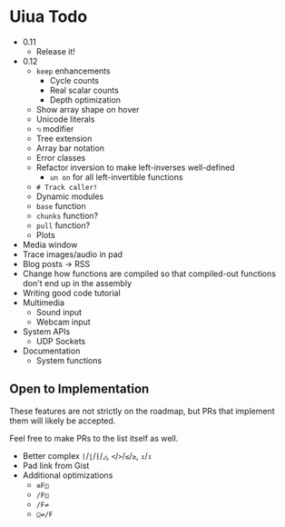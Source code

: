 # Uiua Todo

- 0.11
  - Release it!
- 0.12
  - `keep` enhancements
    - Cycle counts
    - Real scalar counts
    - Depth optimization
  - Show array shape on hover
  - Unicode literals
  - `◹` modifier
  - Tree extension
  - Array bar notation
  - Error classes
  - Refactor inversion to make left-inverses well-defined
    - `un on` for all left-invertible functions
  - `# Track caller!`
  - Dynamic modules
  - `base` function
  - `chunks` function?
  - `pull` function?
  - Plots
- Media window
- Trace images/audio in pad
- Blog posts -> RSS
- Change how functions are compiled so that compiled-out functions don't end up in the assembly
- Writing good code tutorial
- Multimedia
  - Sound input
  - Webcam input
- System APIs
  - UDP Sockets
- Documentation
  - System functions

## Open to Implementation

These features are not strictly on the roadmap, but PRs that implement them will likely be accepted.

Feel free to make PRs to the list itself as well.

- Better complex `⌈`/`⌊`/`⁅`/`◿`, `<`/`>`/`≤`/`≥`, `↥`/`↧`
- Pad link from Gist
- Additional optimizations
  - `≡F◫`
  - `/F◫`
  - `/F⇌`
  - `⍜⇌/F`
